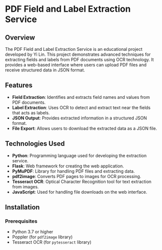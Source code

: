# PDF Field and Label Extraction Service

## Overview

The PDF Field and Label Extraction Service is an educational project developed by Yi Lin. This project demonstrates advanced techniques for extracting fields and labels from PDF documents using OCR technology. It provides a web-based interface where users can upload PDF files and receive structured data in JSON format.

## Features

- **Field Extraction**: Identifies and extracts field names and values from PDF documents.
- **Label Extraction**: Uses OCR to detect and extract text near the fields that acts as labels.
- **JSON Output**: Provides extracted information in a structured JSON format.
- **File Export**: Allows users to download the extracted data as a JSON file.

## Technologies Used

- **Python**: Programming language used for developing the extraction service.
- **Flask**: Web framework for creating the web application.
- **PyMuPDF**: Library for handling PDF files and extracting data.
- **pdf2image**: Converts PDF pages to images for OCR processing.
- **Tesseract OCR**: Optical Character Recognition tool for text extraction from images.
- **JavaScript**: Used for handling file downloads on the web interface.

## Installation

### Prerequisites

- Python 3.7 or higher
- Poppler (for `pdf2image` library)
- Tesseract OCR (for `pytesseract` library)